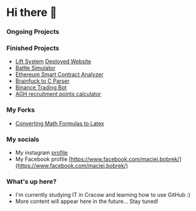 # Hi there 👋

###  [](https://maciejbobrek.github.io/) 
### Ongoing Projects 


### Finished Projects
* [Lift System](https://github.com/maciejbobrek/ElevatorSystem) [Deployed Website](https://github.com/maciejbobrek/ElevatorSystem)
* [Battle Simulator](https://github.com/KrzysztofGG/DiscreteSystemsBattle)
* [Ethereum Smart Contract Analyzer](https://github.com/maciejbobrek/Smart-Contract-Analyzer)
* [Brainfuck to C Parser](https://github.com/KrzysztofGG/Compilers)
* [Binance Trading Bot](https://github.com/maciejbobrek/BinanceTradingBot)
* [AGH recruitment points calculator](https://github.com/AGH-Narzedzia-Informatyczne-2021-2022/Cieple-Dranie)
### My Forks
* [Converting Math Formulas to Latex](https://github.com/maciejbobrek/PositionalEncoding2D)
### My socials
* My instagram [profile](https://www.instagram.com/m_bobri/)
* My Facebook profile [https://www.facebook.com/maciej.bobrek/](https://www.facebook.com/maciej.bobrek/)

### What's up here?
* I'm currently studying IT in Cracow and learning how to use GitHub :)
* More content will appear here in the future... Stay tuned!




<!--
**maciejbobrek/maciejbobrek** is a ✨ _special_ ✨ repository because its `README.md` (this file) appears on your GitHub profile


Here are some ideas to get you started:

- 🔭 I’m currently working on ...
- 🌱 I’m currently learning ...
- 👯 I’m looking to collaborate on ...
- 🤔 I’m looking for help with ...
- 💬 Ask me about ...
- 📫 How to reach me: ...
- 😄 Pronouns: ...
- ⚡ Fun fact: ...
-->

